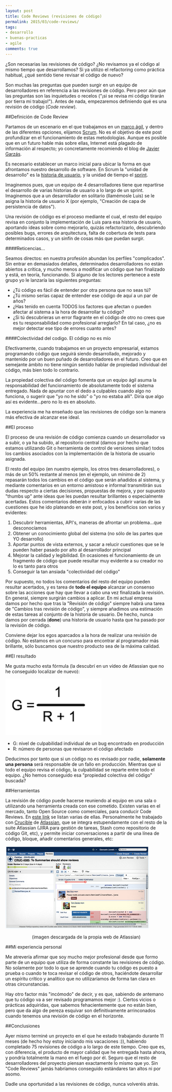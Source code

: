 ```yaml
---
layout: post
title: Code Reviews (revisiones de código)
permalink: 2015/03/code-reviews/
tags:
- desarrollo
- buenas-practicas
- agile
comments: true
---
```


¿Son necesarias las revisiones de código? ¿No revisamos ya el código al mismo tiempo que desarrollamos? Si ya utilizo el refactoring como práctica habitual, ¿qué sentido tiene revisar el código de nuevo?

Son muchas las preguntas que pueden surgir en un equipo de desarrolladores en referencia a las revisiones de código. Pero peor aún que las preguntas son las inquietudes o recelos ("¡si se revisa mi código tirarán por tierra mi trabajo!"). Antes de nada, empezaremos definiendo qué es una revisión de código (*Code review*).

<!--break-->

##Definición de Code Review

Partamos de un escenario en el que trabajamos en un [marco ágil](http://es.wikipedia.org/wiki/Desarrollo_%C3%A1gil_de_software), y dentro de las diferentes opciones, elijamos [Scrum](http://es.wikipedia.org/wiki/Scrum). No es el objetivo de este post profundizar en el funcionamiento de estas metodologías. Aunque es posible que en un futuro hable más sobre ellas, Internet está plagado de información al respecto; yo concretamente recomiendo el blog de [Javier Garzás](http://javiergarzas.com/).

Es necesario establecer un marco inicial para ubicar la forma en que afrontamos nuestro desarrollo de software. En Scrum la "unidad de desarrollo" es la [historia de usuario](http://es.wikipedia.org/wiki/Historias_de_usuario), y la unidad de tiempo el [sprint](http://searchsoftwarequality.techtarget.com/definition/Scrum-sprint).

Imaginemos pues, que un equipo de 4 desarrolladores tiene que repartirse el desarrollo de varias historias de usuario a lo largo de un sprint. Imaginemos que a un desarrollador en solitario (llamémosle Luis) se le asigna la historia de usuario X (por ejemplo, "Creación de capa de persistencia de datos").

Una revisión de código es el proceso mediante el cual, el resto del equipo revisa en conjunto la implementación de Luis para esa historia de usuario, aportando ideas sobre como mejorarlo, quizás refactorizarlo, descubriendo posibles bugs, errores de arquitectura, falta de cobertura de tests para determinados casos, y un sinfín de cosas más que puedan surgir.

####Reticencias...

Seamos directos: en nuestra profesión abundan los perfiles "complicados". Sin entrar en demasiados detalles, determinados desarrolladores no están abiertos a crítica, y mucho menos a modificar un código que han finalizado y está, en teoría, funcionando. Si alguno de los lectores pertenece a este grupo yo le lanzaría las siguientes preguntas:

* ¿Tú código es fácil de entender por otra persona que no seas tú?
* ¿Tú mismo serías capaz de entender ese código de aquí a un par de años?
* ¿Has tenido en cuenta TODOS los factores que afectan o pueden afectar al sistema a la hora de desarrollar tu código?
* ¿Si tú descubrieras un error flagrante en el código de otro no crees que es tu responsabilidad como profesional arreglarlo? En tal caso, ¿no es mejor detectar ese tipo de errores cuanto antes?

####Colectividad del codigo. El código no es mío

Efectivamente, cuando trabajamos en un proyecto empresarial, estamos programando código que seguirá siendo desarrollado, mejorado y mantenido por un buen puñado de desarrolladores en el futuro. Creo que en semejante ámbito no tiene ningún sentido hablar de propiedad individual del código, más bien todo lo contrario.

La propiedad colectiva del código fomenta que un equipo ágil asuma la responsabilidad del funcionamiento de absolutamente todo el sistema entregado. Nada de apuntar con el dedo a culpables cuando algo no funciona, o sugerir que "yo no he sido" o "yo no estaba allí". Diría que algo así es evidente...pero no lo es en absoluto.

La experiencia me ha enseñado que las revisiones de código son la manera más efectiva de alcanzar ese ideal.

##El proceso

El proceso de una revisión de código comienza cuando un desarrollador va a subir, o ya ha subido, al repositorio central (damos por hecho que estamos utilizando Git o herramienta de control de versiones similar) todos los cambios asociados con la implementación de la historia de usuario asignada.

El resto del equipo (en nuestro ejemplo, los otros tres desarrolladores), o más de un 50% restante al menos (en el ejemplo, un mínimo de 2) repasarán todos los cambios en el código que serán añadidos al sistema, y mediante comentarios en un entorno amistoso e informal transmitirán sus dudas respecto a ciertas decisiones, propuestas de mejora, y por supuesto "thumbs up" ante ideas que les puedan resultar brillantes o especialmente acertadas. Estos comentarios deberán ir enfocados a cubrir varias de las cuestiones que he ido plateando en este post, y los beneficios son varios y evidentes:

1. Descubrir herramientas, API's, maneras de afrontar un problema...que desconocíamos
2. Obtener un conocimiento global del sistema (no sólo de las partes que YO desarrollo)
3. Aportar puntos de vista externos, y sacar a relucir cuestiones que se le pueden haber pasado por alto al desarrollador principal
4. Mejorar la calidad y legibilidad. En ocasiones el funcionamiento de un fragmento de código que puede resultar muy evidente a su creador no lo es tanto para otros
5. Conseguir la tan ansiada "colectividad del código"

Por supuesto, no todos los comentarios del resto del equipo pueden resultar acertados, y es tarea de **todo el equipo** alcanzar un consenso sobre las acciones que hay que llevar a cabo una vez finalizada la revisión. En general, siempre surgirán cambios a aplicar. En mi actual empresa damos por hecho que tras la "Revisión de código" siempre habrá una tarea de "Cambios tras revisión de código", y siempre añadimos una estimación de estas tareas al conjunto de la historia de usuario. De hecho, nunca damos por cerrada (**done**) una historia de usuario hasta que ha pasado por la revisión de código.

Conviene dejar los egos aparcados a la hora de realizar una revisión de código. No estamos en un concurso para encontrar al programador más brillante, sólo buscamos que nuestro producto sea de la máxima calidad.

##El resultado

Me gusta mucho esta fórmula (la descubrí en un vídeo de Atlassian que no he conseguido localizar de nuevo):

![Formula Code Review](/public/pictures/code_review_formula.png)

* G: nivel de culpabilidad individual de un bug encontrado en producción
* R: número de personas que revisaron el código afectado

Deducimos por tanto que si un código no es revisado por nadie, **solamente una persona** será responsable de un fallo en producción. Mientras que si todo el equipo revisa el código, la culpabilidad se reparte entre todo el equipo. ¿No hemos conseguido esa "propiedad colectiva del código" buscada?

##Herramientas

La revisión de código puede hacerse reuniendo al equipo en una sala o utilizando una herramienta creada con ese cometido. Existen varias en el mercado, tanto Open Source como comerciales, para conducir Code Reviews. En [este link](http://en.wikipedia.org/wiki/List_of_tools_for_code_review) se listan varias de ellas. Personalmente he trabajado con [Crucible](https://www.atlassian.com/software/crucible/overview) de [Atlassian](https://www.atlassian.com/), que se integra estupendamente con el resto de la suite Atlassian (JIRA para gestión de tareas, Stash como repositorio de código Git, etc), y permite iniciar conversaciones a partir de una línea de código, bloque, añadir comentarios generales, etc:

![Crucible](/public/pictures/code-review-hero.png)

<div class="font-small" style="text-align:center;">
(imagen descargada de la propia web de Atlassian)
</div>

##Mi experiencia personal

Me atrevería afirmar que soy mucho mejor profesional desde que formo parte de un equipo que utiliza de forma constante las revisiones de código. No solamente por todo lo que se aprende cuando tu código es puesto a prueba o cuando te toca revisar el código de otros, haciéndote desarrollar un espíritu crítico y analítico que no utilizaríamos de forma tan clara en otras circunstancias.

Hay otro factor más "incómodo" de decir, y es que, sabiendo de antemano que tu código va a ser revisado programamos mejor :). Ciertos vicios o prácticas adquiridas, que sabemos fehacientemente que no están bien, pero que da algo de pereza esquivar son definitivamente arrinconados cuando tenemos una revisión de código en el horizonte.

##Conclusiones

Ayer mismo terminé un proyecto en el que he estado trabajando durante 11 meses (de hecho hoy estoy iniciando mis vacaciones :)), habiendo completado 75 revisiones de código a lo largo de este tiempo. Creo que es, con diferencia, el producto de mayor calidad que he entregada hasta ahora, y pondría totalmente la mano en el fuego por él. Seguro que el resto de desarrolladores del proyecto piensan exactamente lo mismo que yo. Sin "Code Reviews" jamás habríamos conseguido estándares tan altos ni por asomo.

Dadle una oportunidad a las revisiones de código, nunca volveréis atrás.
